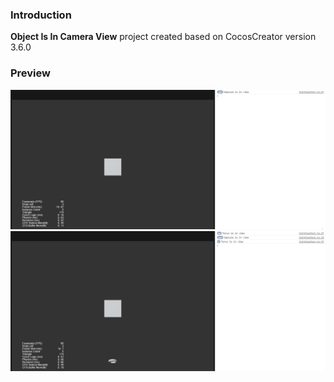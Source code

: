 ### Introduction
**Object Is In Camera View** project created based on CocosCreator version 3.6.0 

### Preview
![image](../../../gif/202203/2022030551.gif)
![image](../../../gif/202203/2022030552.gif)